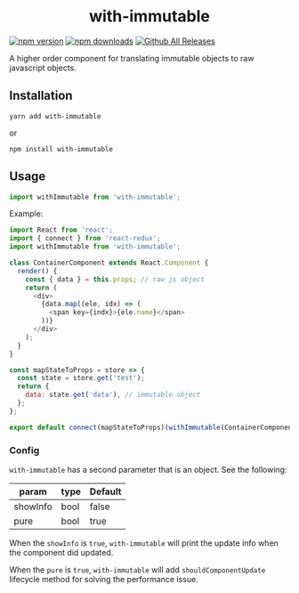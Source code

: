 <div align="center">
  <h1>with-immutable</h1>
</div>

[![npm version](https://img.shields.io/npm/v/with-immutable.svg)](https://www.npmjs.com/package/with-immutable) [![npm downloads](https://img.shields.io/npm/dt/with-immutable.svg)](https://npm-stat.com/charts.html?package=with-immutable) [![Github All Releases](https://img.shields.io/github/downloads/godotdotdot/with-immutable/total.svg)](https://github.com/GoDotDotDot/with-immutable/releases)

A higher order component for translating immutable objects to raw javascript objects.

## Installation

```shell
yarn add with-immutable
```

or

```shell
npm install with-immutable
```

## Usage

```javascript
import withImmutable from 'with-immutable';
```

Example:

```javascript
import React from 'react';
import { connect } from 'react-redux';
import withImmutable from 'with-immutable';

class ContainerComponent extends React.Component {
  render() {
    const { data } = this.props; // raw js object
    return (
      <div>
        {data.map((ele, idx) => (
          <span key={indx}>{ele.name}</span>
        ))}
      </div>
    );
  }
}

const mapStateToProps = store => {
  const state = store.get('test');
  return {
    data: state.get('data'), // immutable object
  };
};

export default connect(mapStateToProps)(withImmutable(ContainerComponent));
```

### Config

`with-immutable` has a second parameter that is an object. See the following:

| param    | type | Default |
| -------- | ---- | ------- |
| showInfo | bool | false   |
| pure     | bool | true    |

When the `showInfo` is `true`, `with-immutable` will print the update info when the component did updated.



When the `pure` is `true`, `with-immutable` will add `shouldComponentUpdate` lifecycle method for solving the performance issue.